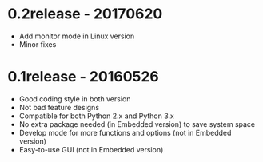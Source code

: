 # 0.2release - 20170620
- Add monitor mode in Linux version
- Minor fixes

# 0.1release - 20160526
- Good coding style in both version
- Not bad feature designs
- Compatible for both Python 2.x and Python 3.x
- No extra package needed (in Embedded version) to save system space
- Develop mode for more functions and options (not in Embedded version)
- Easy-to-use GUI (not in Embedded version)
